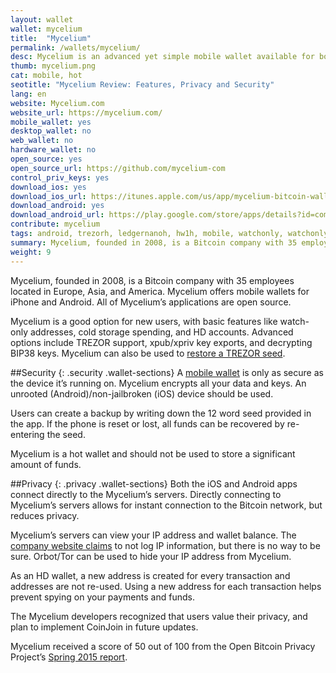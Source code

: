 ```yaml
---
layout: wallet
wallet: mycelium
title:  "Mycelium"
permalink: /wallets/mycelium/
desc: Mycelium is an advanced yet simple mobile wallet available for both Android and iOS devices and gives you full control of your private keys.
thumb: mycelium.png
cat: mobile, hot
seotitle: "Mycelium Review: Features, Privacy and Security"
lang: en
website: Mycelium.com
website_url: https://mycelium.com/
mobile_wallet: yes
desktop_wallet: no
web_wallet: no
hardware_wallet: no
open_source: yes
open_source_url: https://github.com/mycelium-com
control_priv_keys: yes
download_ios: yes
download_ios_url: https://itunes.apple.com/us/app/mycelium-bitcoin-wallet/id943912290?mt=8
download_android: yes
download_android_url: https://play.google.com/store/apps/details?id=com.mycelium.wallet
contribute: mycelium
tags: android, trezorh, ledgernanoh, hw1h, mobile, watchonly, watchonlyxpub, privatekeyimport, pincode, multiaccounts, hdwallet, customfee, bip38, bip39, hwh, coinapult, csspending, bip44, bip70
summary: Mycelium, founded in 2008, is a Bitcoin company with 35 employees located in Europe, Asia, and America. Mycelium offers mobile wallets for iPhone and Android. Mycelium is a good option for beginners, with features like watch-only addresses, cold storage spending, and HD accounts. Advanced features include TREZOR & Ledger support, xpub/xpriv key exports, and decrypting BIP38 keys. Mycelium can also restore hardware wallet seeds from TREZOR or Ledger.
weight: 9
---
```

Mycelium, founded in 2008, is a Bitcoin company with 35 employees located in Europe, Asia, and America. Mycelium offers mobile wallets for iPhone and Android. All of Mycelium’s applications are open source.

Mycelium is a good option for new users, with basic features like watch-only addresses, cold storage spending, and HD accounts. Advanced options include TREZOR support, xpub/xpriv key exports, and decrypting BIP38 keys. Mycelium can also be used to [restore a TREZOR seed](/kb/restore-trezor-seed-mycelium-android/).

##Security
{: .security .wallet-sections}
A [mobile wallet](/wallets/mobile/) is only as secure as the device it’s running on. Mycelium encrypts all your data and keys. An unrooted (Android)/non-jailbroken (iOS) device should be used.

Users can create a backup by writing down the 12 word seed provided in the app. If the phone is reset or lost, all funds can be recovered by re-entering the seed.

Mycelium is a hot wallet and should not be used to store a significant amount of funds.

##Privacy
{: .privacy .wallet-sections}
Both the iOS and Android apps connect directly to the Mycelium’s servers. Directly connecting to Mycelium’s servers allows for instant connection to the Bitcoin network, but reduces privacy.

Mycelium’s servers can view your IP address and wallet balance. The [company website claims](https://www.mycelium.com/wallet/FAQ.html#q019) to not log IP information, but there is no way to be sure. Orbot/Tor can be used to hide your IP address from Mycelium.

As an HD wallet, a new address is created for every transaction and addresses are not re-used. Using a new address for each transaction helps prevent spying on your payments and funds.

The Mycelium developers recognized that users value their privacy, and plan to implement CoinJoin in future updates.

Mycelium received a score of 50 out of 100 from the Open Bitcoin Privacy Project’s [Spring 2015 report](http://www.openbitcoinprivacyproject.org/2015/05/spring-2015-wallet-privacy-rating-report/).